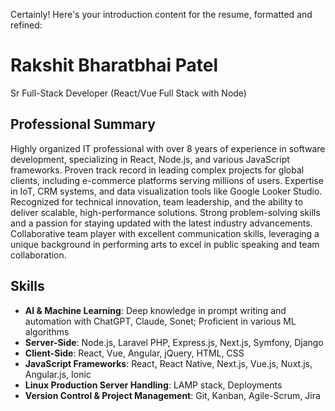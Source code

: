Certainly! Here's your introduction content for the resume, formatted and refined:

# Rakshit Bharatbhai Patel

Sr Full-Stack Developer (React/Vue Full Stack with Node)

## Professional Summary

Highly organized IT professional with over 8 years of experience in software development, specializing in React, Node.js, and various JavaScript frameworks. Proven track record in leading complex projects for global clients, including e-commerce platforms serving millions of users. Expertise in IoT, CRM systems, and data visualization tools like Google Looker Studio. Recognized for technical innovation, team leadership, and the ability to deliver scalable, high-performance solutions. Strong problem-solving skills and a passion for staying updated with the latest industry advancements. Collaborative team player with excellent communication skills, leveraging a unique background in performing arts to excel in public speaking and team collaboration.

## Skills

- **AI & Machine Learning**: Deep knowledge in prompt writing and automation with ChatGPT, Claude, Sonet; Proficient in various ML algorithms
- **Server-Side**: Node.js, Laravel PHP, Express.js, Next.js, Symfony, Django
- **Client-Side**: React, Vue, Angular, jQuery, HTML, CSS
- **JavaScript Frameworks**: React, React Native, Next.js, Vue.js, Nuxt.js, Angular.js, Ionic
- **Linux Production Server Handling**: LAMP stack, Deployments
- **Version Control & Project Management**: Git, Kanban, Agile-Scrum, Jira
